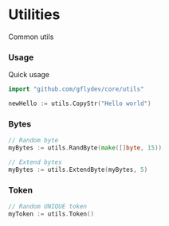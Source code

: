 # Utilities

Common utils

### Usage

Quick usage
```go
import "github.com/gflydev/core/utils"

newHello := utils.CopyStr("Hello world")
```

### Bytes

```go
// Random byte
myBytes := utils.RandByte(make([]byte, 15))

// Extend bytes
myBytes := utils.ExtendByte(myBytes, 5)
```

### Token

```go
// Random UNIQUE token
myToken := utils.Token()
```